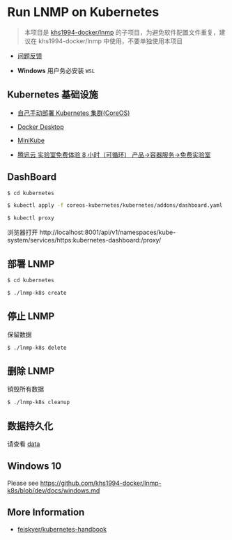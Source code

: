 # Run LNMP on Kubernetes

> 本项目是 [khs1994-docker/lnmp](https://github.com/khs1994-docker/lnmp) 的子项目，为避免软件配置文件重复，建议在 khs1994-docker/lnmp 中使用，不要单独使用本项目

* [问题反馈](https://github.com/khs1994-docker/lnmp/issues/122)

* **Windows** 用户务必安装 `WSL`

## Kubernetes 基础设施

* [自己手动部署 Kubernetes 集群(CoreOS)](https://github.com/khs1994-docker/coreos-kubernetes)

* [Docker Desktop](https://github.com/khs1994-docker/lnmp-k8s/blob/dev/docs/docker-desktop.md)

* [MiniKube](docs/minikube.md)

* [腾讯云 实验室免费体验 8 小时（可循环） 产品->容器服务->免费实验室 ](https://cloud.tencent.com/redirect.php?redirect=1005&cps_key=3a5255852d5db99dcd5da4c72f05df61&from=console)

## DashBoard

```bash
$ cd kubernetes

$ kubectl apply -f coreos-kubernetes/kubernetes/addons/dashboard.yaml

$ kubectl proxy
```

浏览器打开 http://localhost:8001/api/v1/namespaces/kube-system/services/https:kubernetes-dashboard:/proxy/

## 部署 LNMP

```bash
$ cd kubernetes

$ ./lnmp-k8s create
```

## 停止 LNMP

保留数据

```bash
$ ./lnmp-k8s delete
```

## 删除 LNMP

销毁所有数据

```bash
$ ./lnmp-k8s cleanup
```

## 数据持久化

请查看 [data](docs/data.md)

## Windows 10

Please see https://github.com/khs1994-docker/lnmp-k8s/blob/dev/docs/windows.md

## More Information

* [feiskyer/kubernetes-handbook](https://github.com/feiskyer/kubernetes-handbook)
